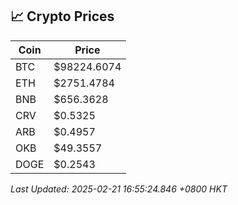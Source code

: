 ## 📈 Crypto Prices

| Coin | Price |
| ---- | ----- |
| BTC | $98224.6074 |
| ETH | $2751.4784 |
| BNB | $656.3628 |
| CRV | $0.5325 |
| ARB | $0.4957 |
| OKB | $49.3557 |
| DOGE | $0.2543 |

_Last Updated: 2025-02-21 16:55:24.846 +0800 HKT_